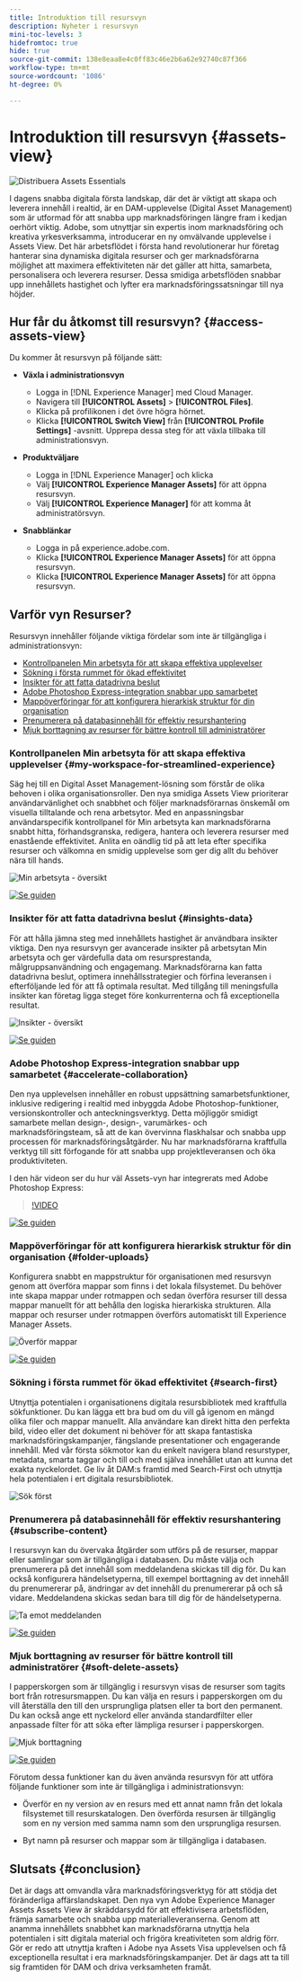```yaml
---
title: Introduktion till resursvyn
description: Nyheter i resursvyn
mini-toc-levels: 3
hidefromtoc: true
hide: true
source-git-commit: 138e8eaa8e4c0ff83c46e2b6a62e92740c87f366
workflow-type: tm+mt
source-wordcount: '1086'
ht-degree: 0%

---
```



# Introduktion till resursvyn {#assets-view}

![Distribuera Assets Essentials](assets/banner-image.jpg)

I dagens snabba digitala första landskap, där det är viktigt att skapa och leverera innehåll i realtid, är en DAM-upplevelse (Digital Asset Management) som är utformad för att snabba upp marknadsföringen längre fram i kedjan oerhört viktig. Adobe, som utnyttjar sin expertis inom marknadsföring och kreativa yrkesverksamma, introducerar en ny omvälvande upplevelse i Assets View. Det här arbetsflödet i första hand revolutionerar hur företag hanterar sina dynamiska digitala resurser och ger marknadsförarna möjlighet att maximera effektiviteten när det gäller att hitta, samarbeta, personalisera och leverera resurser. Dessa smidiga arbetsflöden snabbar upp innehållets hastighet och lyfter era marknadsföringssatsningar till nya höjder.

## Hur får du åtkomst till resursvyn? {#access-assets-view}

Du kommer åt resursvyn på följande sätt:

* **Växla i administrationsvyn**

   * Logga in [!DNL Experience Manager] med Cloud Manager.
   * Navigera till **[!UICONTROL Assets]** > **[!UICONTROL Files]**.
   * Klicka på profilikonen i det övre högra hörnet.
   * Klicka **[!UICONTROL Switch View]** från **[!UICONTROL Profile Settings]** -avsnitt.
Upprepa dessa steg för att växla tillbaka till administrationsvyn.

* **Produktväljare**
   * Logga in [!DNL Experience Manager] och klicka
   * Välj **[!UICONTROL Experience Manager Assets]** för att öppna resursvyn.
   * Välj **[!UICONTROL Experience Manager]** för att komma åt administratörsvyn.

* **Snabblänkar**
   * Logga in på experience.adobe.com.
   * Klicka **[!UICONTROL Experience Manager Assets]** för att öppna resursvyn.
   * Klicka **[!UICONTROL Experience Manager Assets]** för att öppna resursvyn.

## Varför vyn Resurser?

Resursvyn innehåller följande viktiga fördelar som inte är tillgängliga i administrationsvyn:

* [Kontrollpanelen Min arbetsyta för att skapa effektiva upplevelser](#my-workspace-for-streamlined-experience)
* [Sökning i första rummet för ökad effektivitet](#search-first)
* [Insikter för att fatta datadrivna beslut](#insights-data)
* [Adobe Photoshop Express-integration snabbar upp samarbetet](#accelerate-collaboration)
* [Mappöverföringar för att konfigurera hierarkisk struktur för din organisation](#folder-uploads)
* [Prenumerera på databasinnehåll för effektiv resurshantering](#subscribe-content)
* [Mjuk borttagning av resurser för bättre kontroll till administratörer](#soft-delete-assets)

### Kontrollpanelen Min arbetsyta för att skapa effektiva upplevelser {#my-workspace-for-streamlined-experience}

Säg hej till en Digital Asset Management-lösning som förstår de olika behoven i olika organisationsroller. Den nya smidiga Assets View prioriterar användarvänlighet och snabbhet och följer marknadsförarnas önskemål om visuella tilltalande och rena arbetsytor. Med en anpassningsbar användarspecifik kontrollpanel för Min arbetsyta kan marknadsförarna snabbt hitta, förhandsgranska, redigera, hantera och leverera resurser med enastående effektivitet. Anlita en oändlig tid på att leta efter specifika resurser och välkomna en smidig upplevelse som ger dig allt du behöver nära till hands.

![Min arbetsyta - översikt](assets/my-workspace-demo.gif)

[![Se guiden](https://helpx.adobe.com/content/dam/help/en/marketing-cloud/how-to/digital-foundation/_jcr_content/main-pars/image_1250343773/see-the-guide-sm.png)](my-workspace.md)

### Insikter för att fatta datadrivna beslut {#insights-data}

För att hålla jämna steg med innehållets hastighet är användbara insikter viktiga. Den nya resursvyn ger avancerade insikter på arbetsytan Min arbetsyta och ger värdefulla data om resursprestanda, målgruppsanvändning och engagemang. Marknadsförarna kan fatta datadrivna beslut, optimera innehållsstrategier och förfina leveransen i efterföljande led för att få optimala resultat. Med tillgång till meningsfulla insikter kan företag ligga steget före konkurrenterna och få exceptionella resultat.

![Insikter - översikt](assets/insights-overview.gif)

[![Se guiden](https://helpx.adobe.com/content/dam/help/en/marketing-cloud/how-to/digital-foundation/_jcr_content/main-pars/image_1250343773/see-the-guide-sm.png)](manage-reports.md#view-live-statistics)

### Adobe Photoshop Express-integration snabbar upp samarbetet {#accelerate-collaboration}

Den nya upplevelsen innehåller en robust uppsättning samarbetsfunktioner, inklusive redigering i realtid med inbyggda Adobe Photoshop-funktioner, versionskontroller och anteckningsverktyg. Detta möjliggör smidigt samarbete mellan design-, design-, varumärkes- och marknadsföringsteam, så att de kan övervinna flaskhalsar och snabba upp processen för marknadsföringsåtgärder. Nu har marknadsförarna kraftfulla verktyg till sitt förfogande för att snabba upp projektleveransen och öka produktiviteten.

I den här videon ser du hur väl Assets-vyn har integrerats med Adobe Photoshop Express:

>[!VIDEO](https://video.tv.adobe.com/v/3420922)

[![Se guiden](https://helpx.adobe.com/content/dam/help/en/marketing-cloud/how-to/digital-foundation/_jcr_content/main-pars/image_1250343773/see-the-guide-sm.png)](edit-images.md)

### Mappöverföringar för att konfigurera hierarkisk struktur för din organisation {#folder-uploads}

Konfigurera snabbt en mappstruktur för organisationen med resursvyn genom att överföra mappar som finns i det lokala filsystemet. Du behöver inte skapa mappar under rotmappen och sedan överföra resurser till dessa mappar manuellt för att behålla den logiska hierarkiska strukturen. Alla mappar och resurser under rotmappen överförs automatiskt till Experience Manager Assets.

![Överför mappar](assets/folder-uploads.gif)

[![Se guiden](https://helpx.adobe.com/content/dam/help/en/marketing-cloud/how-to/digital-foundation/_jcr_content/main-pars/image_1250343773/see-the-guide-sm.png)](add-delete.md)

### Sökning i första rummet för ökad effektivitet {#search-first}

Utnyttja potentialen i organisationens digitala resursbibliotek med kraftfulla sökfunktioner. Du kan lägga ett bra bud om du vill gå igenom en mängd olika filer och mappar manuellt. Alla användare kan direkt hitta den perfekta bild, video eller det dokument ni behöver för att skapa fantastiska marknadsföringskampanjer, fängslande presentationer och engagerande innehåll. Med vår första sökmotor kan du enkelt navigera bland resurstyper, metadata, smarta taggar och till och med själva innehållet utan att kunna det exakta nyckelordet. Ge liv åt DAM:s framtid med Search-First och utnyttja hela potentialen i ert digitala resursbibliotek.

![Sök först](assets/search-first.gif)

### Prenumerera på databasinnehåll för effektiv resurshantering {#subscribe-content}

I resursvyn kan du övervaka åtgärder som utförs på de resurser, mappar eller samlingar som är tillgängliga i databasen. Du måste välja och prenumerera på det innehåll som meddelandena skickas till dig för. Du kan också konfigurera händelsetyperna, till exempel borttagning av det innehåll du prenumererar på, ändringar av det innehåll du prenumererar på och så vidare. Meddelandena skickas sedan bara till dig för de händelsetyperna.

![Ta emot meddelanden](assets/notifications.gif)

[![Se guiden](https://helpx.adobe.com/content/dam/help/en/marketing-cloud/how-to/digital-foundation/_jcr_content/main-pars/image_1250343773/see-the-guide-sm.png)](manage-notifications.md)

### Mjuk borttagning av resurser för bättre kontroll till administratörer {#soft-delete-assets}

I papperskorgen som är tillgänglig i resursvyn visas de resurser som tagits bort från rotresursmappen. Du kan välja en resurs i papperskorgen om du vill återställa den till den ursprungliga platsen eller ta bort den permanent. Du kan också ange ett nyckelord eller använda standardfilter eller anpassade filter för att söka efter lämpliga resurser i papperskorgen.

![Mjuk borttagning](assets/soft-delete.gif)

[![Se guiden](https://helpx.adobe.com/content/dam/help/en/marketing-cloud/how-to/digital-foundation/_jcr_content/main-pars/image_1250343773/see-the-guide-sm.png)](navigate-view.md)

Förutom dessa funktioner kan du även använda resursvyn för att utföra följande funktioner som inte är tillgängliga i administrationsvyn:

* Överför en ny version av en resurs med ett annat namn från det lokala filsystemet till resurskatalogen. Den överförda resursen är tillgänglig som en ny version med samma namn som den ursprungliga resursen.

* Byt namn på resurser och mappar som är tillgängliga i databasen.

## Slutsats {#conclusion}

Det är dags att omvandla våra marknadsföringsverktyg för att stödja det föränderliga affärslandskapet. Den nya vyn Adobe Experience Manager Assets Assets View är skräddarsydd för att effektivisera arbetsflöden, främja samarbete och snabba upp materialleveranserna. Genom att anamma innehållets snabbhet kan marknadsförarna utnyttja hela potentialen i sitt digitala material och frigöra kreativiteten som aldrig förr. Gör er redo att utnyttja kraften i Adobe nya Assets Visa upplevelsen och få exceptionella resultat i era marknadsföringskampanjer. Det är dags att ta till sig framtiden för DAM och driva verksamheten framåt.




